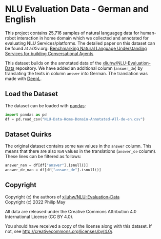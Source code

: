 # NLU Evaluation Data - German and English
This project contains 25,716 samples of natural languageg data for human-robot interaction
in home domain which we collected and annotated for evaluating NLU Services/platforms.
The detailed paper on this dataset can be found at arXiv.org:
[Benchmarking Natural Language Understanding Services for building Conversational Agents](https://arxiv.org/abs/1903.05566) 

This dataset builds on the annotated data of the [xliuhw/NLU-Evaluation-Data](https://github.com/xliuhw/NLU-Evaluation-Data)
repository. We have added an additional column (`answer_de`)
by translating the texts in column `answer` into German.
The translation was made with [DeepL](https://www.deepl.com/translator).

## Load the Dataset
The dataset can be loaded with [pandas](https://pandas.pydata.org/):
```python
import pandas as pd
df = pd.read_csv("NLU-Data-Home-Domain-Annotated-All-de-en.csv")
```

## Dataset Quirks
The original dataset contains some `NaN` values in the `answer` column.
This means that there are also `NaN` values in the translations (`answer_de` column).
These lines can be filtered as follows:
```python
answer_nan = df[df["answer"].isnull()]
answer_de_nan = df[df["answer_de"].isnull()]
```

## Copyright
Copyright (c) the authors of [xliuhw/NLU-Evaluation-Data](https://github.com/xliuhw/NLU-Evaluation-Data)<br/>
Copyright (c) 2022 Philip May

All data are released under the Creative Commons Attribution 4.0
International License (CC BY 4.0).

You should have received a copy of the license along with this dataset.
If not, see http://creativecommons.org/licenses/by/4.0/.
